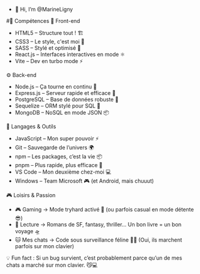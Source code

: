 - 👋 Hi, I’m @MarineLigny

#🚀 Compétences
🎨 Front-end
- HTML5 – Structure tout ! 🏗️
- CSS3 – Le style, c'est moi 🎨
- SASS – Stylé et optimisé 💅
- React.js – Interfaces interactives en mode ⚛️
- Vite – Dev en turbo mode ⚡

⚙️ Back-end
- Node.js – Ça tourne en continu 🔄
- Express.js – Serveur rapide et efficace 🚀
- PostgreSQL – Base de données robuste 🐘
- Sequelize – ORM stylé pour SQL 🔗
- MongoDB – NoSQL en mode JSON 📦

📜 Langages & Outils
- JavaScript – Mon super pouvoir ⚡
- Git – Sauvegarde de l’univers 🌍
- npm – Les packages, c’est la vie 📦
- pnpm – Plus rapide, plus efficace 🚀
- VS Code – Mon deuxième chez-moi 💻
- Windows – Team Microsoft 🎮 (et Android, mais chuuut)

🎮 Loisirs & Passion
- 🎮 Gaming → Mode tryhard activé 🎯 (ou parfois casual en mode détente 😎)
- 📖 Lecture → Romans de SF, fantasy, thriller… Un bon livre = un bon voyage 🛸
- 🐱 Mes chats → Code sous surveillance féline 👀🐾 (Oui, ils marchent parfois sur mon clavier)

💡 Fun fact : Si un bug survient, c’est probablement parce qu’un de mes chats a marché sur mon clavier. 😼💻
